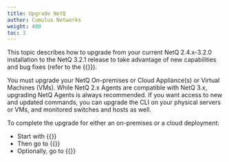 ```yaml
---
title: Upgrade NetQ
author: Cumulus Networks
weight: 400
toc: 3
---
```

This topic describes how to upgrade from your current NetQ 2.4.x-3.2.0 installation to the NetQ 3.2.1 release to take advantage of new capabilities and bug fixes (refer to the {{<link title="Cumulus NetQ 3.2 Release Notes" text="release notes">}}).

You must upgrade your NetQ On-premises or Cloud Appliance(s) or Virtual Machines (VMs). While NetQ 2.x Agents are compatible with NetQ 3.x, upgrading NetQ Agents is always recommended. If you want access to new and updated commands, you can upgrade the CLI on your physical servers or VMs, and monitored switches and hosts as well.

To complete the upgrade for either an on-premises or a cloud deployment:

- Start with {{<link title="Upgrade NetQ Appliances and Virtual Machines">}}
- Then go to {{<link title="Upgrade NetQ Agents">}}
- Optionally, go to {{<link title="Upgrade NetQ CLI">}}
